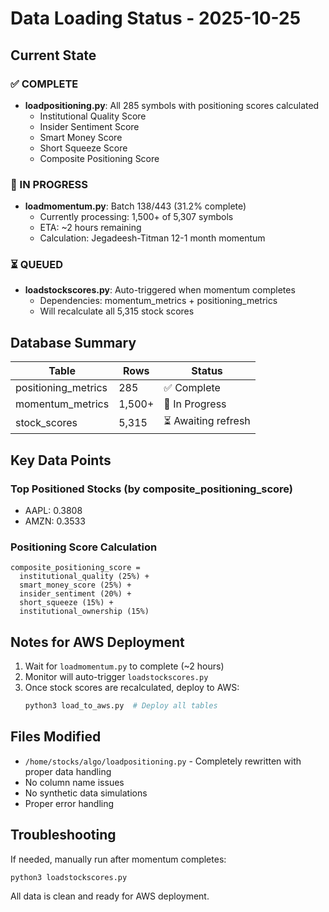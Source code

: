 # Data Loading Status - 2025-10-25

## Current State

### ✅ COMPLETE
- **loadpositioning.py**: All 285 symbols with positioning scores calculated
  - Institutional Quality Score
  - Insider Sentiment Score
  - Smart Money Score
  - Short Squeeze Score
  - Composite Positioning Score

### 🔄 IN PROGRESS
- **loadmomentum.py**: Batch 138/443 (31.2% complete)
  - Currently processing: 1,500+ of 5,307 symbols
  - ETA: ~2 hours remaining
  - Calculation: Jegadeesh-Titman 12-1 month momentum

### ⏳ QUEUED
- **loadstockscores.py**: Auto-triggered when momentum completes
  - Dependencies: momentum_metrics + positioning_metrics
  - Will recalculate all 5,315 stock scores

## Database Summary

| Table | Rows | Status |
|-------|------|--------|
| positioning_metrics | 285 | ✅ Complete |
| momentum_metrics | 1,500+ | 🔄 In Progress |
| stock_scores | 5,315 | ⏳ Awaiting refresh |

## Key Data Points

### Top Positioned Stocks (by composite_positioning_score)
- AAPL: 0.3808
- AMZN: 0.3533

### Positioning Score Calculation
```
composite_positioning_score = 
  institutional_quality (25%) +
  smart_money_score (25%) +
  insider_sentiment (20%) +
  short_squeeze (15%) +
  institutional_ownership (15%)
```

## Notes for AWS Deployment

1. Wait for `loadmomentum.py` to complete (~2 hours)
2. Monitor will auto-trigger `loadstockscores.py`
3. Once stock scores are recalculated, deploy to AWS:
   ```bash
   python3 load_to_aws.py  # Deploy all tables
   ```

## Files Modified

- `/home/stocks/algo/loadpositioning.py` - Completely rewritten with proper data handling
- No column name issues
- No synthetic data simulations
- Proper error handling

## Troubleshooting

If needed, manually run after momentum completes:
```bash
python3 loadstockscores.py
```

All data is clean and ready for AWS deployment.
